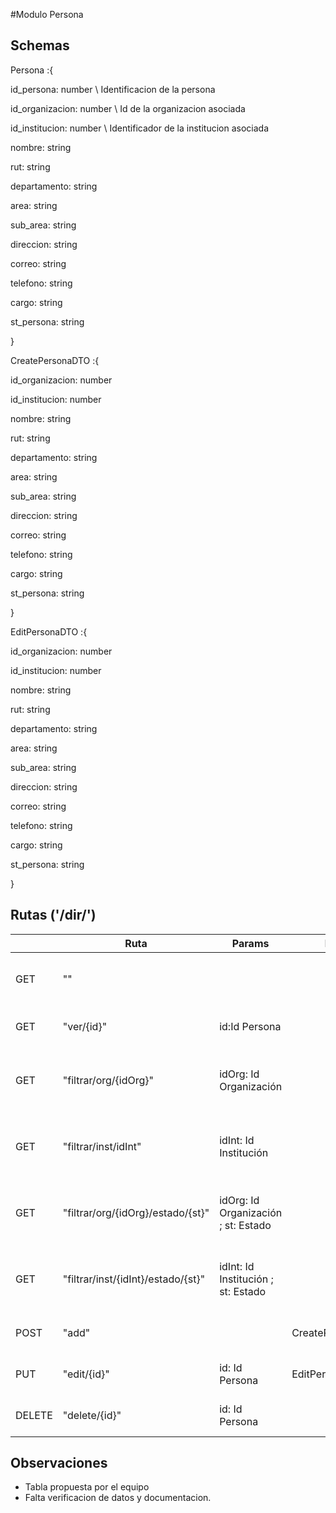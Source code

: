 #Modulo Persona

## Schemas

Persona :{

id_persona:	number \\ Identificacion de la persona

id_organizacion: number \\ Id de la organizacion asociada

id_institucion: number \\ Identificador de la institucion asociada

nombre: string

rut: string

departamento: string

area: string

sub_area: string

direccion: string

correo: string

telefono: string

cargo: string

st_persona: string

}

CreatePersonaDTO :{

id_organizacion: number

id_institucion: number

nombre: string

rut: string

departamento: string

area: string

sub_area: string

direccion: string

correo: string

telefono: string

cargo: string

st_persona: string

}

EditPersonaDTO :{
    
id_organizacion: number

id_institucion: number

nombre: string

rut: string

departamento: string

area: string

sub_area: string

direccion: string

correo: string

telefono: string

cargo: string

st_persona: string

}






## Rutas ('/dir/')

|        | Ruta                               | Params                              | Body             | Return         | Función                                               |
|--------|------------------------------------|-------------------------------------|------------------|----------------|-------------------------------------------------------|
| GET    | ""                                 |                                     |                  | Lista(Persona) | Entrega todas las personas registradas                |
| GET    | "ver/{id}"                         | id:Id Persona                       |                  | Persona        | Busca una persona segun su ID                         |
| GET    | "filtrar/org/{idOrg}"              | idOrg: Id Organización              |                  | Lista(Persona) | Filtra las personas según la organización asociada    |
| GET    | "filtrar/inst/idInt"               | idInt: Id Institución               |                  | Lista(Persona) | Filtra las personas según la institución asociada     |
| GET    | "filtrar/org/{idOrg}/estado/{st}"  | idOrg: Id Organización ; st: Estado |                  | Lista(Persona) | Filtra las personas según su organización y su estado |
| GET    | "filtrar/inst/{idInt}/estado/{st}" | idInt: Id Institución ; st: Estado  |                  | Lista(Persona) | Filtra las personas según su institución y su estado  |
| POST   | "add"                              |                                     | CreatePersonaDTO | Persona        | Crea una nueva persona                                |
| PUT    | "edit/{id}"                        | id: Id Persona                      | EditPersonaDTO   | Persona        | Edita una persona existente                           |
| DELETE | "delete/{id}"                      | id: Id Persona                      |                  | Persona        | Elimina una persona existente                         |


## Observaciones

* Tabla propuesta por el equipo
* Falta verificacion de datos y documentacion.
